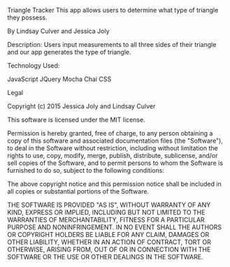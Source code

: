 Triangle Tracker
This app allows users to determine what type of triangle they possess. 

By Lindsay Culver and Jessica Joly

Description:
Users input measurements to all three sides of their triangle and our app generates the type of triangle.   


Technology Used:

JavaScript
JQuery
Mocha
Chai 
CSS


Legal

Copyright (c) 2015 Jessica Joly and Lindsay Culver

This software is licensed under the MIT license.

Permission is hereby granted, free of charge, to any person obtaining a copy of this software and associated documentation files (the "Software"), to deal in the Software without restriction, including without limitation the rights to use, copy, modify, merge, publish, distribute, sublicense, and/or sell copies of the Software, and to permit persons to whom the Software is furnished to do so, subject to the following conditions:

The above copyright notice and this permission notice shall be included in all copies or substantial portions of the Software.

THE SOFTWARE IS PROVIDED "AS IS", WITHOUT WARRANTY OF ANY KIND, EXPRESS OR IMPLIED, INCLUDING BUT NOT LIMITED TO THE WARRANTIES OF MERCHANTABILITY, FITNESS FOR A PARTICULAR PURPOSE AND NONINFRINGEMENT. IN NO EVENT SHALL THE AUTHORS OR COPYRIGHT HOLDERS BE LIABLE FOR ANY CLAIM, DAMAGES OR OTHER LIABILITY, WHETHER IN AN ACTION OF CONTRACT, TORT OR OTHERWISE, ARISING FROM, OUT OF OR IN CONNECTION WITH THE SOFTWARE OR THE USE OR OTHER DEALINGS IN THE SOFTWARE.

